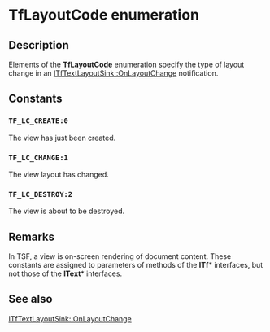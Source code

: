 # TfLayoutCode enumeration

## Description

Elements of the **TfLayoutCode** enumeration specify the type of layout change in an [ITfTextLayoutSink::OnLayoutChange](https://learn.microsoft.com/windows/desktop/api/msctf/nf-msctf-itftextlayoutsink-onlayoutchange) notification.

## Constants

### `TF_LC_CREATE:0`

The view has just been created.

### `TF_LC_CHANGE:1`

The view layout has changed.

### `TF_LC_DESTROY:2`

The view is about to be destroyed.

## Remarks

In TSF, a view is on-screen rendering of document content. These constants are assigned to parameters of methods of the **ITf*** interfaces, but not those of the **IText*** interfaces.

## See also

[ITfTextLayoutSink::OnLayoutChange](https://learn.microsoft.com/windows/desktop/api/msctf/nf-msctf-itftextlayoutsink-onlayoutchange)